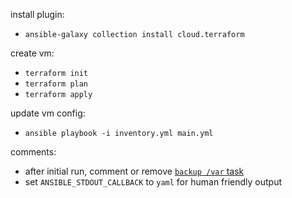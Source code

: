 install plugin:
- `ansible-galaxy collection install cloud.terraform`

create vm:
- `terraform init`
- `terraform plan`
- `terraform apply`

update vm config:
- `ansible playbook -i inventory.yml main.yml`

comments:
- after initial run, comment or remove [`backup /var` task](roles/lvm/tasks/main.yml)
- set `ANSIBLE_STDOUT_CALLBACK` to `yaml` for human friendly output